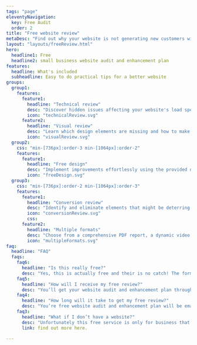 ```yaml
---
tags: "page"
eleventyNavigation:
  key: Free Audit
  order: 2
title: "Free website review"
metaDesc: "Find out why your website is not generating new customers with our free website evaulation designed for Twin Falls businesses"
layout: "layouts/freeReview.html"
hero:
  headline1: Free
  headline2: small business website audit and enhancement plan
features:
  headline: What's included
  subheadline: Easy to do practical tips for a better website
groups:
  group1:
    features:
      feature1:
        headline: "Technical review"
        desc: "Discover hidden issues affecting your website's load speed, functionality, and adherence to industry best practices."
        icon: "technicalReview.svg"
      feature2:
        headline: "Visual review"
        desc: "Learn which design elements are missing and how to make immediate improvements that will leave a lasting impression on visitors"
        icon: "visualReview.svg"
  group2:
    css: "min-[736px]:order-3 min-[1064px]:order-2"
    features:
      feature1:
        headline: "Free design"
        desc: "Implement improvements effortlessly using the provided design as a guideline, ensuring your website becomes an engaging and conversion-focused online asset."
        icon: "freeDesign.svg"
  group3:
    css: "min-[736px]:order-2 min-[1064px]:order-3"
    features:
      feature1:
        headline: "Conversion review"
        desc: "Identify and eliminate elements that might be deterring potential customers, ensuring every section of your website works towards your sales goals."
        icon: "conversionReview.svg"
        css:
      feature2:
        headline: "Multiple formats"
        desc: "Choose from a comprehensive PDF report, a dynamic video walkthrough, or the actionable design guide, ensuring you can absorb the insights in a way that works for you."
        icon: "multipleFormats.svg"
faq:
  headline: "FAQ"
  faqs:
    faq6:
      headline: "Is this really free?"
      desc: "Yes, this is actually free and their is no catch! The form may be turned off in the future if their is too much demand."
    faq5:
      headline: "How will I receive my free review?"
      desc: "You’ll get your website audit and enhancement plan through email with all formats attached."
    faq4:
      headline: "How long will it take to get my free review?"
      desc: "You’re free website audit and enhancement plan will be emailed to you within 72 hours of you submitting the form."
    faq3:
      headline: "What if I don’t have a website?"
      desc: "Unfortunately this free service is only for business that already have a website. If you are looking for someone to design and build your website you can "
      link: find out more here.
      
---
```

